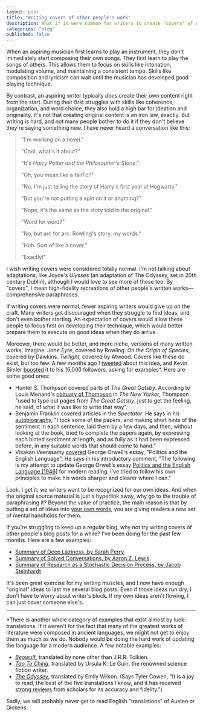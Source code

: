 ```yaml
---
layout: post
title: "Writing covers of other people's work"
description: What if it were common for writers to create "covers" of essays and books, the way musicians create covers of songs?
categories: "blog"
published: false
---
```


When an aspiring musician first learns to play an instrument, they don't immediately start composing their own songs. They first learn to play the songs of others. This allows them to focus on skills like intonation, modulating volume, and maintaining a consistent tempo. Skills like composition and lyricism can wait until the musician has developed good playing technique.

By contrast, an aspiring writer typically *does* create their own content right from the start. During their first struggles with skills like coherence, organization, and word choice, they also hold a high bar for ideation and originality. It's not that creating original content is an iron law, exactly. But writing is hard, and not many people bother to do it if they don't believe they're saying something new. I have never heard a conversation like this:

> "I'm working on a novel."
>
> "Cool, what's it about?"
>
> "It's *Harry Potter and the Philosopher's Stone*."
>
> "Oh, you mean like a fanfic?"
>
> "No, I'm just telling the story of Harry's first year at Hogwarts."
>
> "But you're not putting a spin on it or anything?"
>
> "Nope, it's the same as the story told in the original."
>
> "Word for word?"
>
> "No, but arc for arc. Rowling's story, my words."
>
> "Huh. Sort of like a cover."
>
> "Exactly!"

I wish writing covers were considered totally normal. I'm not talking about adaptations, like Joyce's *Ulysses* (an adaptation of The Odyssey, set in 20th century Dublin), although I would love to see more of those too. By "covers", I mean high-fidelity recreations of other people's written works—comprehensive paraphrases.

If writing covers were normal, fewer aspiring writers would give up on the craft. Many writers get discouraged when they struggle to find ideas, and don't even bother starting. An expectation of covers would allow these people to focus first on developing their technique, which would better prepare them to execute on good ideas when they do arrive.

Moreover, there would be better, and more niche, versions of many written works. Imagine: *Jane Eyre*, covered by Rowling. *On the Origin of Species*, covered by Dawkins. *Twilight*, covered by Atwood. Covers like these do exist, but too few. A few months ago I [tweeted](https://twitter.com/davidklaing/status/1158132219484893184) about this idea, and Kevin Simler [boosted](https://twitter.com/KevinSimler/status/1158136084951261185) it to his 16,000 followers, asking for examples*. Here are some good ones:

* Hunter S. Thompson covered parts of *The Great Gatsby*. According to Louis Menand's [obituary of Thompson](https://www.newyorker.com/magazine/2005/03/07/believer) in *The New Yorker*, Thompson "used to type out pages from *The Great Gatsby*, just to get the feeling, he said, of what it was like to write that way".
* Benjamin Franklin covered articles in the *Spectator*. He says in his [autobiography](https://www.ushistory.org/franklin/autobiography/page06.htm), "I took some of the papers, and making short hints of the sentiment in each sentence, laid them by a few days, and then, without looking at the book, tried to complete the papers again, by expressing each hinted sentiment at length, and as fully as it had been expressed before, in any suitable words that should come to hand."
* Visakan Veerasamy [covered](http://www.visakanv.com/blog/politics-and-the-english-language/) George Orwell's essay, "Politics and the English Language". He says in his introductory comment, "The following is my attempt to update George Orwell’s essay [Politics and the English Language [1946]](http://www.orwell.ru/library/essays/politics/english/e_polit/) for modern reading. I’ve tried to follow his own principles to make his words sharper and clearer where I can."

Look, I get it: we writers want to be recognized for our own ideas. And when the original source material is just a hyperlink away, why go to the trouble of paraphrasing it? Beyond the value of practice, the main reason is that by putting a set of ideas into [your own words](https://sivers.org/dq), you are giving readers a new set of mental handholds for them.

If you're struggling to keep up a regular blog, why not try writing covers of other people's blog posts for a while? I've been doing for the past few months. Here are a few examples:

* [Summary of Deep Laziness, by Sarah Perry](https://davidklaing.com/blog/summaries/2019/10/09/deep-laziness.html)
* [Summary of Solved Conversations, by Aaron Z. Lewis](https://davidklaing.com/blog/summaries/2019/10/23/solved-conversations.html)
* [Summary of Research as a Stochastic Decision Process, by Jacob Steinhardt](https://davidklaing.com/blog/summaries/2019/11/20/research-as-a-stochastic-decision-process.html)

It's been great exercise for my writing muscles, and I now have enough "original" ideas to last me several blog posts. Even if those ideas run dry, I don't have to worry about writer's block. If my own ideas aren't flowing, I can just cover someone else's.

___

*There is another whole category of examples that exist almost by luck: translations. If it weren't for the fact that many of the greatest works of literature were composed in ancient languages, we might not get to enjoy them as much as we do. Nobody would be doing the hard work of updating the language for a modern audience. A few notable examples:

* [*Beowulf*](https://www.goodreads.com/book/show/23198296-beowulf), translated by none other than J.R.R. Tolkien.
* [*Tao Te Ching*](https://www.goodreads.com/book/show/39800574-ursula-k-le-guin-yorumuyla-tao-te-ching), translated by Ursula K. Le Guin, the renowned science fiction writer.
* [*The Odyssey*](https://www.goodreads.com/book/show/34068470-the-odyssey), translated by Emily Wilson. (Says Tyler Cowen, "It is a joy to read, the best of the five translations I know, and it has received [strong reviews](https://www.google.com/search?source=hp&ei=uyf5W6KdI87QrgS54pnQBQ&q=emily+wilson+homer+review&btnK=Google+Search&oq=emily+wilson+homer+review&gs_l=psy-ab.3...66238.70838..71982...0.0..0.0.0.......0....1..gws-wiz.....0.) from scholars for its accuracy and fidelity.")

Sadly, we will probably never get to read English "translations" of Austen or Dickens.